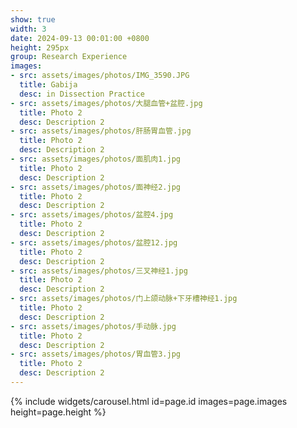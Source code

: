 ```yaml
---
show: true
width: 3
date: 2024-09-13 00:01:00 +0800
height: 295px
group: Research Experience
images:
- src: assets/images/photos/IMG_3590.JPG
  title: Gabija
  desc: in Dissection Practice
- src: assets/images/photos/大腿血管+盆腔.jpg
  title: Photo 2
  desc: Description 2
- src: assets/images/photos/肝肠胃血管.jpg
  title: Photo 2
  desc: Description 2
- src: assets/images/photos/面肌肉1.jpg
  title: Photo 2
  desc: Description 2
- src: assets/images/photos/面神经2.jpg
  title: Photo 2
  desc: Description 2
- src: assets/images/photos/盆腔4.jpg
  title: Photo 2
  desc: Description 2
- src: assets/images/photos/盆腔12.jpg
  title: Photo 2
  desc: Description 2
- src: assets/images/photos/三叉神经1.jpg
  title: Photo 2
  desc: Description 2
- src: assets/images/photos/门上颌动脉+下牙槽神经1.jpg
  title: Photo 2
  desc: Description 2
- src: assets/images/photos/手动脉.jpg
  title: Photo 2
  desc: Description 2
- src: assets/images/photos/胃血管3.jpg
  title: Photo 2
  desc: Description 2
---
```


{% include widgets/carousel.html id=page.id images=page.images height=page.height %}
